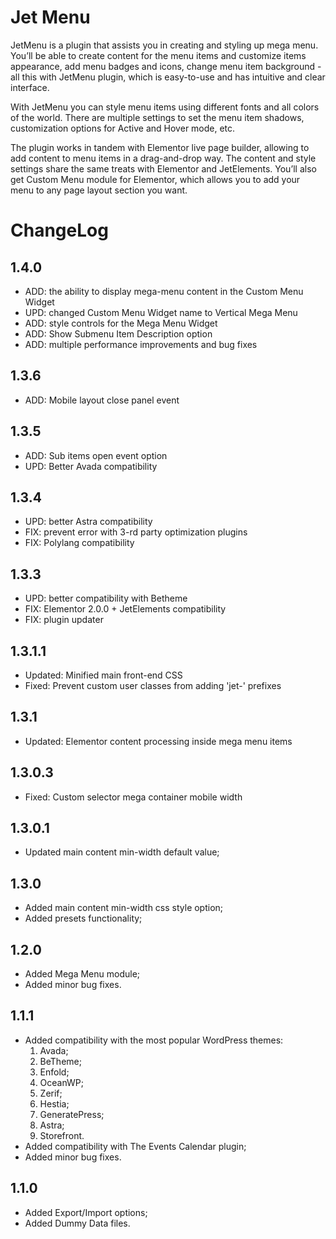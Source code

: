 # Jet Menu

JetMenu is a plugin that assists you in creating and styling up mega menu. You’ll be able to create content for the menu items and customize items appearance, add menu badges and icons, change menu item background - all this with JetMenu plugin, which is easy-to-use and has intuitive and clear interface.

With JetMenu you can style menu items using different fonts and all colors of the world. There are multiple settings to set the menu item shadows, customization options for Active and Hover mode, etc.

The plugin works in tandem with Elementor live page builder, allowing to add content to menu items in a drag-and-drop way. The content and style settings share the same treats with Elementor and JetElements. You’ll also get Custom Menu module for Elementor, which allows you to add your menu to any page layout section you want.

# ChangeLog

## 1.4.0

* ADD: the ability to display mega-menu content in the Custom Menu Widget
* UPD: changed Custom Menu Widget name to Vertical Mega Menu
* ADD: style controls for the Mega Menu Widget
* ADD: Show Submenu Item Description option
* ADD: multiple performance improvements and bug fixes

## 1.3.6

* ADD: Mobile layout close panel event

## 1.3.5

* ADD: Sub items open event option
* UPD: Better Avada compatibility

## 1.3.4

* UPD: better Astra compatibility
* FIX: prevent error with 3-rd party optimization plugins
* FIX: Polylang compatibility

## 1.3.3

* UPD: better compatibility with Betheme
* FIX: Elementor 2.0.0 + JetElements compatibility
* FIX: plugin updater

## 1.3.1.1

* Updated: Minified main front-end CSS
* Fixed: Prevent custom user classes from adding 'jet-' prefixes

## 1.3.1

* Updated: Elementor content processing inside mega menu items

## 1.3.0.3

* Fixed: Custom selector mega container mobile width

## 1.3.0.1

* Updated main content min-width default value;

## 1.3.0

* Added main content min-width css style option;
* Added presets functionality;

## 1.2.0

* Added Mega Menu module;
* Added minor bug fixes.

## 1.1.1

* Added compatibility with the most popular WordPress themes:
	1. Avada;
	2. BeTheme;
	3. Enfold;
	4. OceanWP;
	5. Zerif;
	6. Hestia;
	7. GeneratePress;
	8. Astra;
	9. Storefront.
* Added compatibility with The Events Calendar plugin;
* Added minor bug fixes.

## 1.1.0
* Added Export/Import options;
* Added Dummy Data files.
